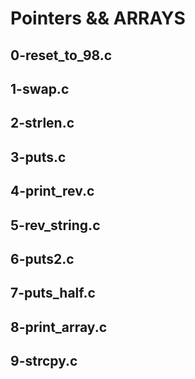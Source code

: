 # Pointers && ARRAYS


## 0-reset_to_98.c
## 1-swap.c
## 2-strlen.c
## 3-puts.c
## 4-print_rev.c
## 5-rev_string.c
## 6-puts2.c
## 7-puts_half.c
## 8-print_array.c
## 9-strcpy.c
